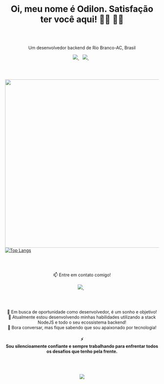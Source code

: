 


<h1 align='center'>
 Oi, meu nome é Odilon. Satisfação ter você aqui! 👋🏾 👨‍💻
</h1>
  <br>
     <br>


<p align='center'>
 Um desenvolvedor backend de Rio Branco-AC, Brasil
</p>


<p align='center'>
  <a href="https://www.linkedin.com/in/odilonlimaneto/">
    <img src="https://img.shields.io/badge/linkedin-%230077B5.svg?&style=for-the-badge&logo=linkedin&logoColor=white" />
  </a>&nbsp;&nbsp;
  <a href="https://instagram.com/odilon.lima">
    <img src="https://img.shields.io/badge/instagram-%23E4405F.svg?&style=for-the-badge&logo=instagram&logoColor=white" />        
  </a>&nbsp;&nbsp;	
</p>

<br>
<br>

<p align='center'>
<a href="https://github.com/anuraghazra/github-readme-stats">
  <img align="right" src="https://github-readme-stats.vercel.app/api?username=OdilonLimaNeto&show_icons=true&count_private=true&theme=dracula" width="550"/>
 
 [![Top Langs](https://github-readme-stats.vercel.app/api/top-langs/?username=OdilonLimaNeto&layout=compact&theme=dracula)](https://github.com/OdilonLimaNeto/github-readme-stats)
</p>

<br>
<br>
 
<p align='center'>
  📫 Entre em contato comigo! <br><br>
  <a href="mailto:odilongeronimoo@gmail.com">
    <img src="https://img.shields.io/badge/Gmail-D14836?style=for-the-badge&logo=gmail&logoColor=white" />
  </a>&nbsp;&nbsp;
</p>
  <br>
  <br>


<p align='center'>
🔭 Em busca de oportunidade como desenvolvedor, é um sonho e objetivo! <br>
🌱 Atualmente estou desenvolvendo minhas habilidades utilizando a stack NodeJS e todo o seu ecossistema backend!<br>
💬 Bora conversar, mas fique sabendo que sou apaixonado por tecnologia!<br>
</p>

<h4 align='center'>
  ⚡
  <br>
  Sou silencioamente confiante e sempre trabalhando para enfrentar todos os desafios que tenho pela frente.
</h4>
  <br>
  <br>

<p align='center'>
  <a href="#"><img src="https://badges.pufler.dev/visits/OdilonLimaNeto/OdilonLimaNeto"></a></p>
